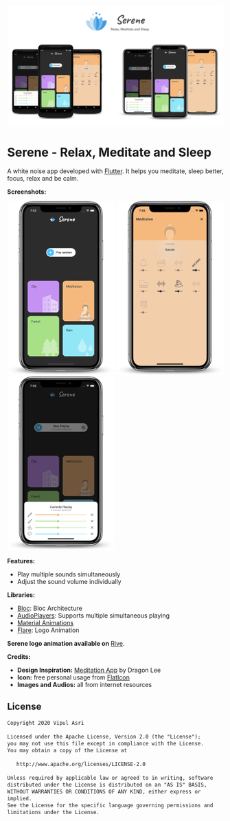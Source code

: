 ![serene](art/graphic.jpg)  
# Serene - Relax, Meditate and Sleep  
A white noise app developed with [Flutter](https://flutter.dev/). It helps you meditate, sleep better, focus, relax and be calm. 

**Screenshots:**
<p float="center">
  <img src="art/screen01.png" width="250" />
  <img src="art/screen02.png" width="250" /> 
  <img src="art/screen03.png" width="250" />
</p>

**Features:** 
* Play multiple sounds simultaneously
* Adjust the sound volume individually

**Libraries:**
* [Bloc](https://bloclibrary.dev/#/): Bloc Architecture
* [AudioPlayers](https://github.com/luanpotter/audioplayers): Supports multiple simultaneous playing
* [Material Animations](https://pub.dev/packages/animations)
* [Flare](https://github.com/2d-inc/Flare-Flutter): Logo Animation

**Serene logo animation available on** [Rive](https://rive.app/a/vipulasri/files/flare/serene-logo).

**Credits:**
* **Design Inspiration:** [Meditation App](https://dribbble.com/shots/10955074-Meditation-APP) by Dragon Lee
* **Icon:** free personal usage from [FlatIcon](https://www.flaticon.com/) 
* **Images and Audios:** all from internet resources

## License


    Copyright 2020 Vipul Asri

    Licensed under the Apache License, Version 2.0 (the "License");
    you may not use this file except in compliance with the License.
    You may obtain a copy of the License at

       http://www.apache.org/licenses/LICENSE-2.0

    Unless required by applicable law or agreed to in writing, software
    distributed under the License is distributed on an "AS IS" BASIS,
    WITHOUT WARRANTIES OR CONDITIONS OF ANY KIND, either express or implied.
    See the License for the specific language governing permissions and
    limitations under the License.
